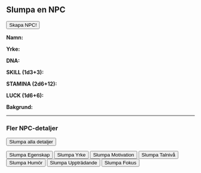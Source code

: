 <script src="https://cdn.jsdelivr.net/npm/marked@12.0.2/marked.min.js"></script>
<script src="assets/npcgen.js"></script>
<h2>Slumpa en NPC</h2>
<p>
    <button onclick="slumpaNPC()">Skapa NPC!</button>
</p>
<div id="npc-sheet">
    <p><b>Namn:</b> <span id="npc-name"></span></p>
    <p><b>Yrke:</b> <span id="npc-occupation"></span></p>
    <p><b>DNA:</b> <span id="npc-dna"></span></p>
    <p><b>SKILL (1d3+3):</b> <span id="npc-skill"></span></p>
    <p><b>STAMINA (2d6+12):</b> <span id="npc-stamina"></span></p>
    <p><b>LUCK (1d6+6):</b> <span id="npc-luck"></span></p>
    <p><b>Bakgrund:</b></p>
    <div id="npc-background"></div>
</div>

<hr>
<h3>Fler NPC-detaljer</h3>
<p>
    <button onclick="slumpaNPCDetaljer()">Slumpa alla detaljer</button>
</p>
<p>
    <button onclick="slumpaNPCEgenskap()">Slumpa Egenskap</button>
    <button onclick="slumpaNPCYrke()">Slumpa Yrke</button>
    <button onclick="slumpaNPCMotivation()">Slumpa Motivation</button>
    <button onclick="slumpaNPCTal()">Slumpa Talnivå</button>
    <button onclick="slumpaNPCHumör()">Slumpa Humör</button>
    <button onclick="slumpaNPCUppträdande()">Slumpa Uppträdande</button>
    <button onclick="slumpaNPCFokus()">Slumpa Fokus</button>
</p>
<div id="npc-details-result"></div>
